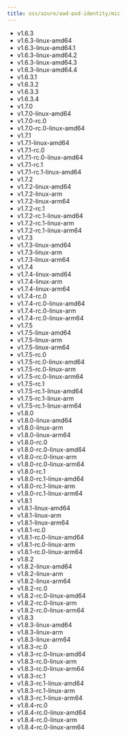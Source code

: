 ```yaml
---
title: oss/azure/aad-pod-identity/mic
---
```

- v1.6.3
- v1.6.3-linux-amd64
- v1.6.3-linux-amd64.1
- v1.6.3-linux-amd64.2
- v1.6.3-linux-amd64.3
- v1.6.3-linux-amd64.4
- v1.6.3.1
- v1.6.3.2
- v1.6.3.3
- v1.6.3.4
- v1.7.0
- v1.7.0-linux-amd64
- v1.7.0-rc.0
- v1.7.0-rc.0-linux-amd64
- v1.7.1
- v1.7.1-linux-amd64
- v1.7.1-rc.0
- v1.7.1-rc.0-linux-amd64
- v1.7.1-rc.1
- v1.7.1-rc.1-linux-amd64
- v1.7.2
- v1.7.2-linux-amd64
- v1.7.2-linux-arm
- v1.7.2-linux-arm64
- v1.7.2-rc.1
- v1.7.2-rc.1-linux-amd64
- v1.7.2-rc.1-linux-arm
- v1.7.2-rc.1-linux-arm64
- v1.7.3
- v1.7.3-linux-amd64
- v1.7.3-linux-arm
- v1.7.3-linux-arm64
- v1.7.4
- v1.7.4-linux-amd64
- v1.7.4-linux-arm
- v1.7.4-linux-arm64
- v1.7.4-rc.0
- v1.7.4-rc.0-linux-amd64
- v1.7.4-rc.0-linux-arm
- v1.7.4-rc.0-linux-arm64
- v1.7.5
- v1.7.5-linux-amd64
- v1.7.5-linux-arm
- v1.7.5-linux-arm64
- v1.7.5-rc.0
- v1.7.5-rc.0-linux-amd64
- v1.7.5-rc.0-linux-arm
- v1.7.5-rc.0-linux-arm64
- v1.7.5-rc.1
- v1.7.5-rc.1-linux-amd64
- v1.7.5-rc.1-linux-arm
- v1.7.5-rc.1-linux-arm64
- v1.8.0
- v1.8.0-linux-amd64
- v1.8.0-linux-arm
- v1.8.0-linux-arm64
- v1.8.0-rc.0
- v1.8.0-rc.0-linux-amd64
- v1.8.0-rc.0-linux-arm
- v1.8.0-rc.0-linux-arm64
- v1.8.0-rc.1
- v1.8.0-rc.1-linux-amd64
- v1.8.0-rc.1-linux-arm
- v1.8.0-rc.1-linux-arm64
- v1.8.1
- v1.8.1-linux-amd64
- v1.8.1-linux-arm
- v1.8.1-linux-arm64
- v1.8.1-rc.0
- v1.8.1-rc.0-linux-amd64
- v1.8.1-rc.0-linux-arm
- v1.8.1-rc.0-linux-arm64
- v1.8.2
- v1.8.2-linux-amd64
- v1.8.2-linux-arm
- v1.8.2-linux-arm64
- v1.8.2-rc.0
- v1.8.2-rc.0-linux-amd64
- v1.8.2-rc.0-linux-arm
- v1.8.2-rc.0-linux-arm64
- v1.8.3
- v1.8.3-linux-amd64
- v1.8.3-linux-arm
- v1.8.3-linux-arm64
- v1.8.3-rc.0
- v1.8.3-rc.0-linux-amd64
- v1.8.3-rc.0-linux-arm
- v1.8.3-rc.0-linux-arm64
- v1.8.3-rc.1
- v1.8.3-rc.1-linux-amd64
- v1.8.3-rc.1-linux-arm
- v1.8.3-rc.1-linux-arm64
- v1.8.4-rc.0
- v1.8.4-rc.0-linux-amd64
- v1.8.4-rc.0-linux-arm
- v1.8.4-rc.0-linux-arm64
